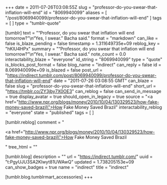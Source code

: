 +++
date = 2011-07-26T03:08:55Z
slug = "professor-do-you-swear-that-inflation-will-end"
id = "8069940099"
aliases = [ "/post/8069940099/professor-do-you-swear-that-inflation-will-end" ]
tags = [ ]
type = "tumblr-quote"

[tumblr]
text = "“Professor, do you swear that inflation will end tomorrow?”\n“Yes, I swear.” Bacha said."
format = "markdown"
can_like = false
is_blaze_pending = false
timestamp = 1.311649735e+09
reblog_key = "hKlU4HPx"
summary = "“Professor, do you swear that inflation will end tomorrow?”\n“Yes, I swear.” Bacha said."
note_count = 0.0
interactability_blaze = "everyone"
id_string = "8069940099"
type = "quote"
is_blocks_post_format = false
blog_name = "indirect"
can_reply = false
id = 8.069940099e+09
is_blazed = false
post_url = "https://indirect.tumblr.com/post/8069940099/professor-do-you-swear-that-inflation-will-end"
date = "2011-07-26 03:08:55 GMT"
can_blaze = false
slug = "professor-do-you-swear-that-inflation-will-end"
short_url = "https://tmblr.co/ZY3jby7X0OE3"
can_reblog = false
can_send_in_message = true
display_avatar = true
should_open_in_legacy = true
source = "<a href=\"http://www.npr.org/blogs/money/2010/10/04/130329523/how-fake-money-saved-brazil\">How Fake Money Saved Brazil</a>"
interactability_reblog = "everyone"
state = "published"
tags = [ ]

[tumblr.reblog]
comment = "<p><a href=\"http://www.npr.org/blogs/money/2010/10/04/130329523/how-fake-money-saved-brazil\">How Fake Money Saved Brazil</a></p>"
tree_html = ""

[tumblr.blog]
description = ""
url = "https://indirect.tumblr.com/"
uuid = "t:PgyUJU3SA2Klwyt81UWAwQ"
updated = 1.738205153e+09
can_show_badges = true
name = "indirect"
title = "indirect"

[tumblr.blog.tumblrmart_accessories]
+++
